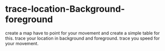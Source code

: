 # trace-location-Background-foreground
create a map have to point for your movement and create a simple table for this.
trace your location in background and foreground. 
trace you speed for your movement.
